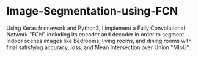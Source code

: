 # Image-Segmentation-using-FCN
Using Keras framework and Python3, I implement a Fully Convolutional Network "FCN" including its encoder and decoder in order to segment Indoor scenes images like bedrooms, living rooms, and dining rooms with final satisfying accuracy, loss, and Mean Intersection over Union "MIoU". 
